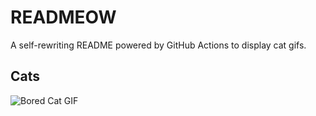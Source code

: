 # READMEOW

A self-rewriting README powered by GitHub Actions to display cat gifs.

## Cats

![Bored Cat GIF](https://media3.giphy.com/media/v1.Y2lkPTlhY2QwMmRhb2c2c2dzNmRvNnhsdm9vMjkyYzBubTJweWk4bDVrYTEyZ21na3M4cyZlcD12MV9naWZzX3NlYXJjaCZjdD1n/mlvseq9yvZhba/200.gif)
